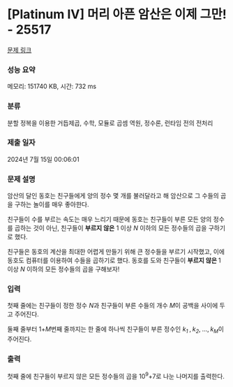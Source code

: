 # [Platinum IV] 머리 아픈 암산은 이제 그만! - 25517 

[문제 링크](https://www.acmicpc.net/problem/25517) 

### 성능 요약

메모리: 151740 KB, 시간: 732 ms

### 분류

분할 정복을 이용한 거듭제곱, 수학, 모듈로 곱셈 역원, 정수론, 런타임 전의 전처리

### 제출 일자

2024년 7월 15일 00:06:01

### 문제 설명

<p>암산의 달인 동호는 친구들에게 양의 정수 몇 개를 불러달라고 해 암산으로 그 수들의 곱을 구하는 놀이를 매우 좋아한다.</p>

<p>친구들이 수를 부르는 속도는 매우 느리기 때문에 동호는 친구들이 부른 모든 양의 정수를 곱하는 것이 아닌, 친구들이 <strong>부르지 않은</strong> 1 이상 <em>N </em>이하의 모든 정수들의 곱을 구하기로 했다.</p>

<p>친구들은 동호의 계산을 최대한 어렵게 만들기 위해 큰 정수들을 부르기 시작했고, 이에 동호도 컴퓨터를 이용하여 수들을 곱하기로 했다. 동호를 도와 친구들이 <strong>부르지 않은 </strong>1 이상 <em>N</em> 이하의 모든 정수들의 곱을 구해보자!</p>

### 입력 

 <p>첫째 줄에는 친구들이 정한 정수 <em>N</em>과 친구들이 부른 수들의 개수<em> M</em>이 공백을 사이에 두고 주어진다.</p>

<p>둘째 줄부터 1+<em>M</em>번째 줄까지는 한 줄에 하나씩 친구들이 부른 정수인 <em>k<sub>1</sub><span style="font-size: 10.8333px;"> </span></em>,<span style="font-size: 10.8333px;"> </span><em>k<sub>2</sub></em>,<span style="font-size: 10.8333px;"> </span>...,<span style="font-size: 10.8333px;"> </span><em>k<sub>M</sub></em>이 주어진다.</p>

### 출력 

 <p>첫째 줄에 친구들이 부르지 않은 모든 정수들의 곱을 10<sup>9</sup>+7로 나눈 나머지를 출력한다.</p>

